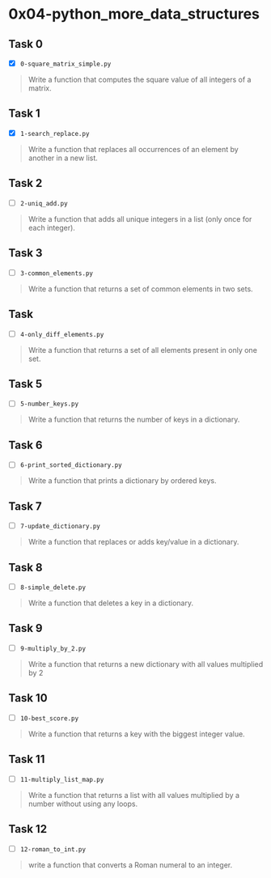 # 0x04-python_more_data_structures

## Task 0
- [x] `0-square_matrix_simple.py`
> Write a function that computes the square value of all integers of a matrix.

## Task 1
- [x] `1-search_replace.py`
> Write a function that replaces all occurrences of an element by another in a new list.

## Task 2
- [ ] `2-uniq_add.py`
> Write a function that adds all unique integers in a list (only once for each integer).

## Task 3
- [ ] `3-common_elements.py`
> Write a function that returns a set of common elements in two sets.

## Task
- [ ] `4-only_diff_elements.py`
> Write a function that returns a set of all elements present in only one set.

## Task 5
- [ ] `5-number_keys.py`
> Write a function that returns the number of keys in a dictionary.

## Task 6
- [ ] `6-print_sorted_dictionary.py`
> Write a function that prints a dictionary by ordered keys.

## Task 7
- [ ] `7-update_dictionary.py`
> Write a function that replaces or adds key/value in a dictionary.

## Task 8
- [ ] `8-simple_delete.py`
> Write a function that deletes a key in a dictionary.

## Task 9
- [ ] `9-multiply_by_2.py`
> Write a function that returns a new dictionary with all values multiplied by 2

## Task 10
- [ ] `10-best_score.py`
> Write a function that returns a key with the biggest integer value.

## Task 11
- [ ] `11-multiply_list_map.py`
> Write a function that returns a list with all values multiplied by a number without using any loops.

## Task 12
- [ ] `12-roman_to_int.py`
> write a function that converts a Roman numeral to an integer.

